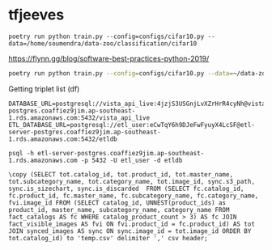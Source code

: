 # tfjeeves

`poetry run python train.py --config=configs/cifar10.py --data=/home/soumendra/data-zoo/classification/cifar10`

https://flynn.gg/blog/software-best-practices-python-2019/

```bash
poetry run python train.py --config=configs/cifar10.py --data=~/data-zoo/classification/cifar10
```

Getting triplet list (df)

```
DATABASE_URL=postgresql://vista_api_live:4jzjS3USGnjLvXZrHrR4cyNh@vista-postgres.coaffiez9jim.ap-southeast-1.rds.amazonaws.com:5432/vista_api_live
ETL_DATABASE_URL=postgresql://etl_user:eCwTqY6h9DJeFwFyuyX4LcSF@etl-server-postgres.coaffiez9jim.ap-southeast-1.rds.amazonaws.com:5432/etldb

```

```
psql -h etl-server-postgres.coaffiez9jim.ap-southeast-1.rds.amazonaws.com -p 5432 -U etl_user -d etldb

\copy (SELECT tot.catalog_id, tot.product_id, tot.master_name, tot.subcategory_name, tot.category_name, tot.image_id, sync.s3_path, sync.is_sizechart, sync.is_discarded  FROM (SELECT fc.catalog_id, fc.product_id, fc.master_name, fc.subcategory_name, fc.category_name, fvi.image_id FROM (SELECT catalog_id, UNNEST(product_ids) as product_id, master_name, subcategory_name, category_name FROM fact_catalogs AS fc WHERE catalog_product_count > 3) AS fc JOIN fact_visible_images AS fvi ON fvi.product_id = fc.product_id) AS tot JOIN synced_images AS sync ON sync.image_id = tot.image_id ORDER BY tot.catalog_id) to 'temp.csv' delimiter ',' csv header;
```
